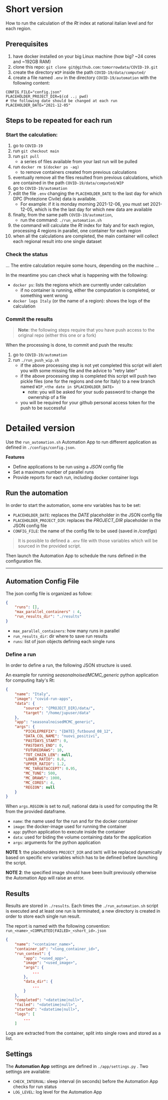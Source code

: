 # Short version

How to run the calculation of the $Rt$ index at national italian level and for each region.

## Prerequisites

1. have docker installed on your big Linux machine (how big? ~24 cores and ~192GB RAM)
2. clone this repo: `git clone git@github.com:tomorrowdata/COVID-19.git`
3. create the directory `WIP` inside the path `COVID-19/data/computed/`
4. create a file named `.env` in the directory `COVID-19/automation` with the following content:
```
CONFIG_FILE="config.json"
PLACEHOLDER_PROJECT_DIR=$(cd ..; pwd)
# the following date should be changed at each run
PLACEHOLDER_DATE="2021-12-05"
```

## Steps to be repeated for each run

### Start the calculation:
1. go to `COVID-19`
2. run `git checkout main`
3. run `git pull` 
    - a series of files available from your last run will be pulled
3. run `docker rm $(docker ps -aq)` 
    - to remove containers created from previous calculations
4. eventually remove all the files resulted from previous calculations, which are contained in the path `COVID-19/data/computed/WIP`
5. go to `COVID-19/automation`
6. edit the file `.env` changing the `PLACEHOLDER_DATE` to the last day for which DPC (Protezione Civile) data is available.
    - For example: if it is monday morning 2021-12-06, you must set 2021-12-05, which is the the last day for which new data are available
7. finally, from the same path `COVID-19/automation`, 
    - run the command: `./run_automation.sh`
8. the command will calculate the $Rt$ index for Italy and for each region, processing 4 regions in parallel, one container for each region
9. when all the calculations are completed, the main container will collect each regional result into one single dataset

### Check the status

... The entire calculation require some hours, depending on the machine ... 

In the meantime you can check what is happening with the following:
- `docker ps`: lists the regions which are currently under calculation
    - if no container is running, either the computation is completed, or something went wrong
- `docker logs Italy` (or the name of a region): shows the logs of the calculation

### Commit the results

> **Note**: the following steps require that you have push access to the original repo (either this one or a fork)

When the processing is done, to commit and push the results:
1. go to `COVID-19/automation`
2. run `./run_push_wip.sh`
    - if the above processing step is not yet completed this script will alert you with some missing file and the advice to "retry later"
    - if the above processing step is completed this script will push two pickle files (one for the regions and one for Italy) to a new branch named `WIP_<the date in $PLACEHOLDER_DATE>`
      - note: you will be asked for your sudo password to change the ownership of a file
    - you will be required for your github personal access token for the push to be successful




# Detailed version
Use the `run_automation.sh`  Automation App to run different application as defined in `./configs/config.json`.

**Features**
- Define applications to be run using a *JSON* config file
- Set a maximum number of parallel runs
- Provide reports for each run, including docker container logs


##  Run the automation
In order to start the automation, some env variables has to be set:
- `PLACEHOLDER_DATE`: replaces the *DATE* placeholder in the JSON config file
- `PLACEHOLDER_PROJECT_DIR`: replaces the *PROJECT_DIR* placeholder in the JSON config file
- `CONFIG_FILE`: the name of the config file to be used (saved in */configs*)


> It is possible to defined a `.env` file with those variables which will be sourced in the provided script.


Then launch the Automation App to schedule the runs defined in the configuration file.

<hr>

## Automation Config File
The json config file is organized as follow:

```json
{
    "runs": [],
    "max_parallel_containers" : 4,
    "run_results_dir": "./results"
}
```
- `max_parallel_containers`: how many runs in parallel
- `run_results_dir`: dir where to save run results
- `runs`: list of json objects defining each single runs

### Define a run
In order to define a run, the following JSON structure is used.

An example for running *seasonalnoisedMCMC_generic* python application for computing Italy's Rt:

```json
{
    "name": "Italy",
    "image": "covid-run-apps",
    "data": {
        "source": "{PROJECT_DIR}/data/",
        "target": "/home/jupuser/data"
    },
    "app": "seasonalnoisedMCMC_generic",
    "args": {
        "PICKLEPREFIX": "{DATE}_futbound_08_12",
        "DATA_COL_NAME": "nuovi_positivi",
        "PASTDAYS_START": 0,
        "PASTDAYS_END": 0,
        "FUTUREDRAWS": 10,
        "TOT_CHAIN_LEN": null,
        "LOWER_RATIO": 0.8,
        "UPPER_RATIO": 1.2,
        "MC_TARGETACCEPT": 0.95,
        "MC_TUNE": 500,
        "MC_DRAWS": 1000,
        "MC_CORES": 4,
        "REGION": null
    }
}
```
When `args.REGION` is set to *null*, national data is used for computing the Rt from the provided dataframe.

- `name`: the name used for the run and for the docker container
- `image`: the docker-image used for running the container
- `app`: python application to execute inside the container
- `data`: used for biding the volume containing data for the application
- `args`: arguments for the python application

**NOTE 1**: the placeholders `PROJECT_DIR` and `DATE` will be replaced dynamically based on specific env variables which has to be defined before launching the script.

**NOTE 2**: the specified image should have been built previously otherwise the Automation App will raise an error.


## Results
Results are stored in `./results`.
Each times the `./run_automation.sh` script is executed and at least one run is terminated, a new directory is created in order to store each single run result.

The report is named with the following convention:
`run_<name>_<COMPLETED|FAILED>_<short_id>.json`


```json
{
    "name": "<container_name>",
    "container_id": "<long_container_id>",
    "run_context": {
        "app": "<used_app>",
        "image": "<used_image>",
        "args": {
            ...
        },
        "data_dir": {
            ...
        }
    },
    "completed": "<datetime|null>",
    "failed": "<datetime|null>",
    "started": "<datetime|null>",
    "logs": [
        ...
    ]
```
Logs are extracted from the container, split into single rows and stored as a list.


## Settings
The **Automation App** settings are defined in `./app/settings.py` .
Two settings are available:

- `CHECK_INTERVAL`: sleep interval (in seconds) before the Automation App checks for run status
- `LOG_LEVEL`: log level for the Automation App